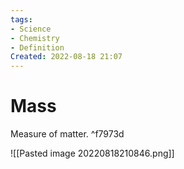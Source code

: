 ```yaml
---
tags:
- Science
- Chemistry
- Definition
Created: 2022-08-18 21:07  
---
```

# Mass 

Measure of matter.  ^f7973d

![[Pasted image 20220818210846.png]]